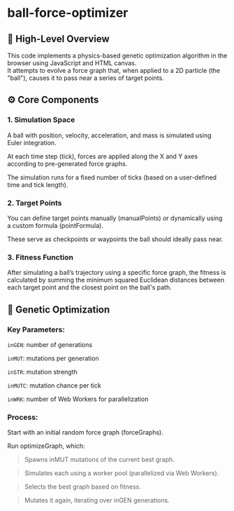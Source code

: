 # ball-force-optimizer
## 🧠 High-Level Overview
This code implements a physics-based genetic optimization algorithm in the browser using JavaScript and HTML canvas.<br/>
It attempts to evolve a force graph that, when applied to a 2D particle (the "ball"), causes it to pass near a series of target points.
## ⚙️ Core Components
### 1. Simulation Space
A ball with position, velocity, acceleration, and mass is simulated using Euler integration.

At each time step (tick), forces are applied along the X and Y axes according to pre-generated force graphs.

The simulation runs for a fixed number of ticks (based on a user-defined time and tick length).

### 2. Target Points
You can define target points manually (manualPoints) or dynamically using a custom formula (pointFormula).

These serve as checkpoints or waypoints the ball should ideally pass near.

### 3. Fitness Function
After simulating a ball’s trajectory using a specific force graph, the fitness is calculated by summing the minimum squared Euclidean distances between each target point and the closest point on the ball's path.

## 🧬 Genetic Optimization
### Key Parameters:
`inGEN`: number of generations

`inMUT`: mutations per generation

`inSTR`: mutation strength

`inMUTC`: mutation chance per tick

`inWRK`: number of Web Workers for parallelization

### Process:
Start with an initial random force graph (forceGraphs).

Run optimizeGraph, which:

> Spawns inMUT mutations of the current best graph.

> Simulates each using a worker pool (parallelized via Web Workers).

> Selects the best graph based on fitness.

> Mutates it again, iterating over inGEN generations.

